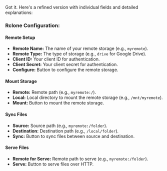 Got it. Here's a refined version with individual fields and detailed explanations:

### Rclone Configuration:

#### Remote Setup
- **Remote Name:** The name of your remote storage (e.g., `myremote`).
- **Remote Type:** The type of storage (e.g., `drive` for Google Drive).
- **Client ID:** Your client ID for authentication.
- **Client Secret:** Your client secret for authentication.
- **Configure:** Button to configure the remote storage.

#### Mount Storage
- **Remote:** Remote path (e.g., `myremote:/`).
- **Local:** Local directory to mount the remote storage (e.g., `/mnt/myremote`).
- **Mount:** Button to mount the remote storage.

#### Sync Files
- **Source:** Source path (e.g., `myremote:/folder`).
- **Destination:** Destination path (e.g., `/local/folder`).
- **Sync:** Button to sync files between source and destination.

#### Serve Files
- **Remote for Serve:** Remote path to serve (e.g., `myremote:/folder`).
- **Serve:** Button to serve files over HTTP.

